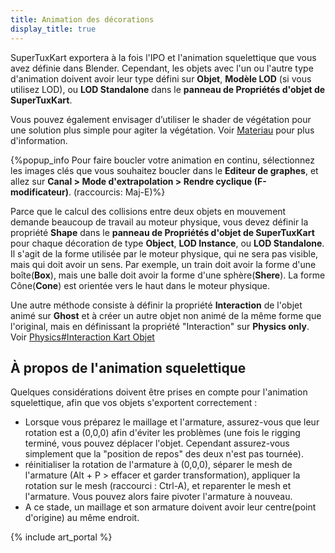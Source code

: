 ```yaml
---
title: Animation des décorations
display_title: true
---
```

SuperTuxKart exportera à la fois l'IPO et l'animation squelettique que vous avez définie dans Blender. Cependant, les objets avec l'un ou l'autre type d'animation doivent avoir leur type défini sur **Objet**, **Modèle LOD** (si vous utilisez LOD), ou **LOD Standalone** dans le **panneau de Propriétés d'objet de SuperTuxKart**.

Vous pouvez également envisager d’utiliser le shader de végétation pour une solution plus simple pour agiter la végétation. Voir [Materiau](Materials) pour plus d'information.

{%popup_info Pour faire boucler votre animation en continu, sélectionnez les images clés que vous souhaitez boucler dans le **Editeur de graphes**, et allez sur **Canal > Mode d'extrapolation > Rendre cyclique (F-modificateur)**. (raccourcis: Maj-E)%}

Parce que le calcul des collisions entre deux objets en mouvement demande beaucoup de travail au moteur physique, vous devez définir la propriété **Shape** dans le **panneau de Propriétés d'objet de SuperTuxKart** pour chaque décoration de type **Object**, **LOD Instance**, ou **LOD Standalone**. Il s'agit de la forme utilisée par le moteur physique, qui ne sera pas visible, mais qui doit avoir un sens. Par exemple, un train doit avoir la forme d'une boîte(**Box**), mais une balle doit avoir la forme d'une sphère(**Shere**). La forme Cône(**Cone**) est orientée vers le haut dans le moteur physique.

Une autre méthode consiste à définir la propriété **Interaction** de l'objet animé sur **Ghost** et à créer un autre objet non animé de la même forme que l'original, mais en définissant la propriété "Interaction" sur **Physics only**. Voir [Physics\#Interaction Kart Objet](Physics/#interaction-kart-objet)

## À propos de l'animation squelettique

Quelques considérations doivent être prises en compte pour l'animation squelettique, afin que vos objets s'exportent correctement :

* Lorsque vous préparez le maillage et l'armature, assurez-vous que leur rotation est a (0,0,0) afin d'éviter les problèmes (une fois le rigging terminé, vous pouvez déplacer l'objet. Cependant assurez-vous simplement que la "position de repos" des deux n'est pas tournée). 
* réinitialiser la rotation de l'armature à (0,0,0), séparer le mesh de l'armature (Alt + P > effacer et garder transformation), appliquer la rotation sur le mesh (raccourci : Ctrl-A), et reparenter le mesh et l'armature. Vous pouvez alors faire pivoter l'armature à nouveau.
* A ce stade, un maillage et son armature doivent avoir leur centre(point d'origine) au même endroit.

{% include art_portal %}

